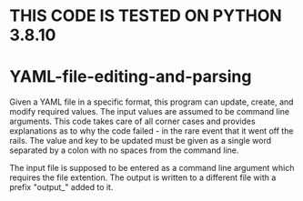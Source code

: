 # THIS CODE IS TESTED ON PYTHON 3.8.10
# YAML-file-editing-and-parsing
Given a YAML file in a specific format, this program can update, create, and modify required values. The input values are assumed to be command line arguments.
This code takes care of all corner cases and provides explanations as to why the code failed - in the rare event that it went off the rails.
The value and key to be updated must be given as a single word separated by a colon with no spaces from the command line.

The input file is supposed to be entered as a command line argument which requires the file extention. The output is written to a different file with a prefix "output_" added to it.
